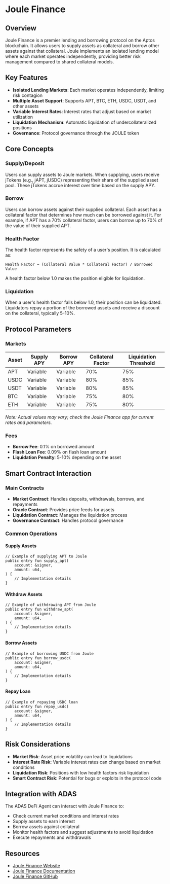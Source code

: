 # Joule Finance

## Overview

Joule Finance is a premier lending and borrowing protocol on the Aptos blockchain. It allows users to supply assets as collateral and borrow other assets against that collateral. Joule implements an isolated lending model where each market operates independently, providing better risk management compared to shared collateral models.

## Key Features

- **Isolated Lending Markets**: Each market operates independently, limiting risk contagion
- **Multiple Asset Support**: Supports APT, BTC, ETH, USDC, USDT, and other assets
- **Variable Interest Rates**: Interest rates that adjust based on market utilization
- **Liquidation Mechanism**: Automatic liquidation of undercollateralized positions
- **Governance**: Protocol governance through the JOULE token

## Core Concepts

### Supply/Deposit

Users can supply assets to Joule markets. When supplying, users receive jTokens (e.g., jAPT, jUSDC) representing their share of the supplied asset pool. These jTokens accrue interest over time based on the supply APY.

### Borrow

Users can borrow assets against their supplied collateral. Each asset has a collateral factor that determines how much can be borrowed against it. For example, if APT has a 70% collateral factor, users can borrow up to 70% of the value of their supplied APT.

### Health Factor

The health factor represents the safety of a user's position. It is calculated as:
```
Health Factor = (Collateral Value * Collateral Factor) / Borrowed Value
```

A health factor below 1.0 makes the position eligible for liquidation.

### Liquidation

When a user's health factor falls below 1.0, their position can be liquidated. Liquidators repay a portion of the borrowed assets and receive a discount on the collateral, typically 5-10%.

## Protocol Parameters

### Markets

| Asset | Supply APY | Borrow APY | Collateral Factor | Liquidation Threshold |
|-------|------------|------------|-------------------|------------------------|
| APT   | Variable   | Variable   | 70%               | 75%                    |
| USDC  | Variable   | Variable   | 80%               | 85%                    |
| USDT  | Variable   | Variable   | 80%               | 85%                    |
| BTC   | Variable   | Variable   | 75%               | 80%                    |
| ETH   | Variable   | Variable   | 75%               | 80%                    |

*Note: Actual values may vary; check the Joule Finance app for current rates and parameters.*

### Fees

- **Borrow Fee**: 0.1% on borrowed amount
- **Flash Loan Fee**: 0.09% on flash loan amount
- **Liquidation Penalty**: 5-10% depending on the asset

## Smart Contract Interaction

### Main Contracts

- **Market Contract**: Handles deposits, withdrawals, borrows, and repayments
- **Oracle Contract**: Provides price feeds for assets
- **Liquidation Contract**: Manages the liquidation process
- **Governance Contract**: Handles protocol governance

### Common Operations

#### Supply Assets
```move
// Example of supplying APT to Joule
public entry fun supply_apt(
    account: &signer,
    amount: u64,
) {
    // Implementation details
}
```

#### Withdraw Assets
```move
// Example of withdrawing APT from Joule
public entry fun withdraw_apt(
    account: &signer,
    amount: u64,
) {
    // Implementation details
}
```

#### Borrow Assets
```move
// Example of borrowing USDC from Joule
public entry fun borrow_usdc(
    account: &signer,
    amount: u64,
) {
    // Implementation details
}
```

#### Repay Loan
```move
// Example of repaying USDC loan
public entry fun repay_usdc(
    account: &signer,
    amount: u64,
) {
    // Implementation details
}
```

## Risk Considerations

- **Market Risk**: Asset price volatility can lead to liquidations
- **Interest Rate Risk**: Variable interest rates can change based on market conditions
- **Liquidation Risk**: Positions with low health factors risk liquidation
- **Smart Contract Risk**: Potential for bugs or exploits in the protocol code

## Integration with ADAS

The ADAS DeFi Agent can interact with Joule Finance to:
- Check current market conditions and interest rates
- Supply assets to earn interest
- Borrow assets against collateral
- Monitor health factors and suggest adjustments to avoid liquidation
- Execute repayments and withdrawals

## Resources

- [Joule Finance Website](https://joule.finance/)
- [Joule Finance Documentation](https://docs.joule.finance/)
- [Joule Finance GitHub](https://github.com/joule-finance) 
